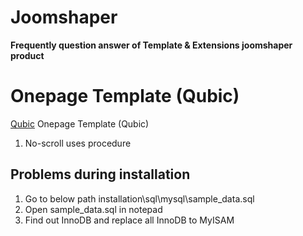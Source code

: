 # Joomshaper
**Frequently question answer of Template &amp; Extensions joomshaper product**

# Onepage Template (Qubic)
[Qubic](https://www.joomshaper.com/joomla-templates/qubic) Onepage Template (Qubic)

1. No-scroll uses procedure 

## Problems during installation
1. Go to below path 
installation\sql\mysql\sample_data.sql
2. Open sample_data.sql in notepad
3. Find out InnoDB and replace all InnoDB to MyISAM
